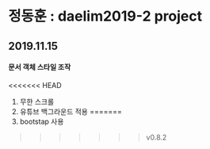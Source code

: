 # 정동훈 : daelim2019-2 project
## 2019.11.15
#### 문서 객체 스타일 조작
<<<<<<< HEAD

1. 무한 스크롤
2. 유튜브 백그라운드 적용
=======
1. bootstap 사용
>>>>>>> v0.8.2
